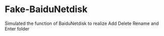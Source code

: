 # Fake-BaiduNetdisk
Simulated the function of BaiduNetdisk to realize Add Delete Rename and Enter folder
